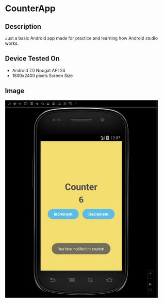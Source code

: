 # CounterApp

## Description

Just a basic Android app made for practice and learning how Android studio works.

## Device Tested On

- Android 7.0 Nougat API 24
- 1800x2400 pixels Screen Size

## Image

![Image of the App](images/CounterAppImage.JPG)
